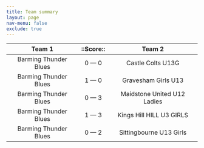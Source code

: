 ```yaml
---
title: Team summary
layout: page
nav-menu: false
exclude: true
---
```




|        Team 1         |  ::Score::  |           Team 2            |
|:---------------------:|:-----------:|:---------------------------:|
| Barming Thunder Blues | 0 &mdash; 0 |      Castle Colts U13G      |
| Barming Thunder Blues | 1 &mdash; 0 |     Gravesham Girls U13     |
| Barming Thunder Blues | 0 &mdash; 3 | Maidstone United U12 Ladies |
| Barming Thunder Blues | 1 &mdash; 3 |  Kings Hill HILL U3 GIRLS   |
| Barming Thunder Blues | 0 &mdash; 2 |   Sittingbourne U13 Girls   |

 <br /><br /><br />